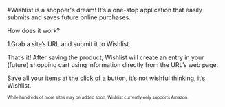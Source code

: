 #Wishlist is a shopper's dream! It’s a one-stop application that easily submits and saves future online purchases.

How does it work? 

1.Grab a site’s URL and submit it to Wishlist.

That’s it! After saving the product, Wishlist will create an entry in your (future) shopping cart using information directly from the URL’s web page. 

Save all your items at the click of a button, it’s not wishful thinking, it’s Wishlist. 



<sub><sup> While hundreds of more sites may be added soon, Wishlist currently only supports Amazon. </sup></sub>